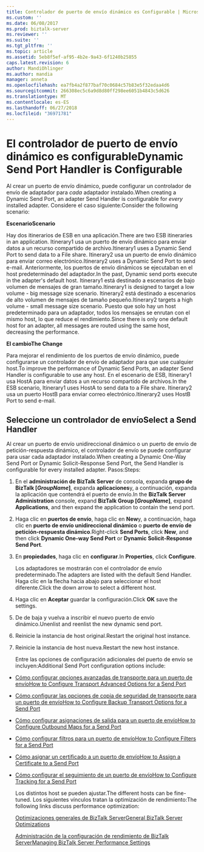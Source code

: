 ```yaml
---
title: Controlador de puerto de envío dinámico es Configurable | Microsoft Docs
ms.custom: ''
ms.date: 06/08/2017
ms.prod: biztalk-server
ms.reviewer: ''
ms.suite: ''
ms.tgt_pltfrm: ''
ms.topic: article
ms.assetid: 5eb8f5ef-af95-4b2e-9a43-6f1240b25855
caps.latest.revision: 6
author: MandiOhlinger
ms.author: mandia
manager: anneta
ms.openlocfilehash: ea7fb4a2f877baf70c0684c57b83e5f32edaa4d6
ms.sourcegitcommit: 266308ec5c6a9d8d80ff298ee6051b4843c5d626
ms.translationtype: MT
ms.contentlocale: es-ES
ms.lasthandoff: 06/27/2018
ms.locfileid: "36971781"
---
```

# <a name="dynamic-send-port-handler-is-configurable"></a><span data-ttu-id="3b4fa-102">El controlador de puerto de envío dinámico es configurable</span><span class="sxs-lookup"><span data-stu-id="3b4fa-102">Dynamic Send Port Handler is Configurable</span></span>
<span data-ttu-id="3b4fa-103">Al crear un puerto de envío dinámico, puede configurar un controlador de envío de adaptador para *cada* adaptador instalado.</span><span class="sxs-lookup"><span data-stu-id="3b4fa-103">When creating a Dynamic Send Port, an adapter Send Handler is configurable for *every* installed adapter.</span></span> <span data-ttu-id="3b4fa-104">Considere el caso siguiente:</span><span class="sxs-lookup"><span data-stu-id="3b4fa-104">Consider the following scenario:</span></span>  
  
 <span data-ttu-id="3b4fa-105">**Escenario**</span><span class="sxs-lookup"><span data-stu-id="3b4fa-105">**Scenario**</span></span>  
  
 <span data-ttu-id="3b4fa-106">Hay dos itinerarios de ESB en una aplicación.</span><span class="sxs-lookup"><span data-stu-id="3b4fa-106">There are two ESB itineraries in an application.</span></span> <span data-ttu-id="3b4fa-107">Itinerary1 usa un puerto de envío dinámico para enviar datos a un recurso compartido de archivo.</span><span class="sxs-lookup"><span data-stu-id="3b4fa-107">Itinerary1 uses a Dynamic Send Port to send data to a File share.</span></span> <span data-ttu-id="3b4fa-108">Itinerary2 usa un puerto de envío dinámico para enviar correo electrónico.</span><span class="sxs-lookup"><span data-stu-id="3b4fa-108">Itinerary2 uses a Dynamic Send Port to send e-mail.</span></span> <span data-ttu-id="3b4fa-109">Anteriormente, los puertos de envío dinámicos se ejecutaban en el host predeterminado del adaptador.</span><span class="sxs-lookup"><span data-stu-id="3b4fa-109">In the past, Dynamic send ports execute in the adapter's default host.</span></span> <span data-ttu-id="3b4fa-110">Itinerary1 está destinado a escenarios de bajo volumen de mensajes de gran tamaño.</span><span class="sxs-lookup"><span data-stu-id="3b4fa-110">Itinerary1 is designed to target a low volume - big message size scenario.</span></span> <span data-ttu-id="3b4fa-111">Itinerary2 está destinado a escenarios de alto volumen de mensajes de tamaño pequeño.</span><span class="sxs-lookup"><span data-stu-id="3b4fa-111">Itinerary2 targets a high volume - small message size scenario.</span></span> <span data-ttu-id="3b4fa-112">Puesto que solo hay un host predeterminado para un adaptador, todos los mensajes se enrutan con el mismo host, lo que reduce el rendimiento.</span><span class="sxs-lookup"><span data-stu-id="3b4fa-112">Since there is only one default host for an adapter, all messages are routed using the same host, decreasing the performance.</span></span>  
  
 <span data-ttu-id="3b4fa-113">**El cambio**</span><span class="sxs-lookup"><span data-stu-id="3b4fa-113">**The Change**</span></span>  
  
 <span data-ttu-id="3b4fa-114">Para mejorar el rendimiento de los puertos de envío dinámico, puede configurarse un controlador de envío de adaptador para que use cualquier host.</span><span class="sxs-lookup"><span data-stu-id="3b4fa-114">To improve the performance of Dynamic Send Ports, an adapter Send Handler is configurable to use any host.</span></span> <span data-ttu-id="3b4fa-115">En el escenario de ESB, Itinerary1 usa HostA para enviar datos a un recurso compartido de archivos.</span><span class="sxs-lookup"><span data-stu-id="3b4fa-115">In the ESB scenario, Itinerary1 uses HostA to send data to a File share.</span></span> <span data-ttu-id="3b4fa-116">Itinerary2 usa un puerto HostB para enviar correo electrónico.</span><span class="sxs-lookup"><span data-stu-id="3b4fa-116">Itinerary2 uses HostB Port to send e-mail.</span></span>  
  
## <a name="select-a-send-handler"></a><span data-ttu-id="3b4fa-117">Seleccione un controlador de envío</span><span class="sxs-lookup"><span data-stu-id="3b4fa-117">Select a Send Handler</span></span>  
 <span data-ttu-id="3b4fa-118">Al crear un puerto de envío unidireccional dinámico o un puerto de envío de petición-respuesta dinámico, el controlador de envío se puede configurar para usar cada adaptador instalado.</span><span class="sxs-lookup"><span data-stu-id="3b4fa-118">When creating a Dynamic One-Way Send Port or Dynamic Solicit-Response Send Port, the Send Handler is configurable for every installed adapter.</span></span> <span data-ttu-id="3b4fa-119">Pasos:</span><span class="sxs-lookup"><span data-stu-id="3b4fa-119">Steps:</span></span>  
  
1. <span data-ttu-id="3b4fa-120">En el **administración de BizTalk Server** de consola, expanda **grupo de BizTalk [*GroupName*]**, expanda **aplicaciones**y, a continuación, expanda la aplicación que contendrá el puerto de envío.</span><span class="sxs-lookup"><span data-stu-id="3b4fa-120">In the **BizTalk Server Administration** console, expand **BizTalk Group [*GroupName*]**, expand **Applications**, and then expand the application to contain the send port.</span></span>  
  
2. <span data-ttu-id="3b4fa-121">Haga clic en **puertos de envío**, haga clic en **New**y, a continuación, haga clic en **puerto de envío unidireccional dinámico** o **puerto de envío de petición-respuesta dinámico**.</span><span class="sxs-lookup"><span data-stu-id="3b4fa-121">Right-click **Send Ports**, click **New**, and then click **Dynamic One-way Send Port** or **Dynamic Solicit-Response Send Port**.</span></span>  
  
3. <span data-ttu-id="3b4fa-122">En **propiedades**, haga clic en **configurar**.</span><span class="sxs-lookup"><span data-stu-id="3b4fa-122">In  **Properties**, click **Configure**.</span></span>  
  
    <span data-ttu-id="3b4fa-123">Los adaptadores se mostrarán con el controlador de envío predeterminado.</span><span class="sxs-lookup"><span data-stu-id="3b4fa-123">The adapters are listed with the default Send Handler.</span></span> <span data-ttu-id="3b4fa-124">Haga clic en la flecha hacia abajo para seleccionar el host diferente.</span><span class="sxs-lookup"><span data-stu-id="3b4fa-124">Click the down arrow to select a different host.</span></span>  
  
4. <span data-ttu-id="3b4fa-125">Haga clic en **Aceptar** guardar la configuración.</span><span class="sxs-lookup"><span data-stu-id="3b4fa-125">Click **OK** save the settings.</span></span>  
  
5. <span data-ttu-id="3b4fa-126">De de baja y vuelva a inscribir el nuevo puerto de envío dinámico.</span><span class="sxs-lookup"><span data-stu-id="3b4fa-126">Unenlist and reenlist the new dynamic send port.</span></span>  
  
6. <span data-ttu-id="3b4fa-127">Reinicie la instancia de host original.</span><span class="sxs-lookup"><span data-stu-id="3b4fa-127">Restart the original host instance.</span></span>  
  
7. <span data-ttu-id="3b4fa-128">Reinicie la instancia de host nueva.</span><span class="sxs-lookup"><span data-stu-id="3b4fa-128">Restart the new host instance.</span></span>  
  
   <span data-ttu-id="3b4fa-129">Entre las opciones de configuración adicionales del puerto de envío se incluyen:</span><span class="sxs-lookup"><span data-stu-id="3b4fa-129">Additional Send Port configuration options include:</span></span>  
  
- [<span data-ttu-id="3b4fa-130">Cómo configurar opciones avanzadas de transporte para un puerto de envío</span><span class="sxs-lookup"><span data-stu-id="3b4fa-130">How to Configure Transport Advanced Options for a Send Port</span></span>](http://go.microsoft.com/fwlink/p/?LinkId=267697)  
  
- [<span data-ttu-id="3b4fa-131">Cómo configurar las opciones de copia de seguridad de transporte para un puerto de envío</span><span class="sxs-lookup"><span data-stu-id="3b4fa-131">How to Configure Backup Transport Options for a Send Port</span></span>](http://go.microsoft.com/fwlink/p/?LinkId=267698)  
  
- [<span data-ttu-id="3b4fa-132">Cómo configurar asignaciones de salida para un puerto de envío</span><span class="sxs-lookup"><span data-stu-id="3b4fa-132">How to Configure Outbound Maps for a Send Port</span></span>](http://go.microsoft.com/fwlink/p/?LinkId=267699)  
  
- [<span data-ttu-id="3b4fa-133">Cómo configurar filtros para un puerto de envío</span><span class="sxs-lookup"><span data-stu-id="3b4fa-133">How to Configure Filters for a Send Port</span></span>](http://go.microsoft.com/fwlink/p/?LinkId=267700)  
  
- [<span data-ttu-id="3b4fa-134">Cómo asignar un certificado a un puerto de envío</span><span class="sxs-lookup"><span data-stu-id="3b4fa-134">How to Assign a Certificate to a Send Port</span></span>](http://go.microsoft.com/fwlink/p/?LinkId=267701)  
  
- [<span data-ttu-id="3b4fa-135">Cómo configurar el seguimiento de un puerto de envío</span><span class="sxs-lookup"><span data-stu-id="3b4fa-135">How to Configure Tracking for a Send Port</span></span>](http://go.microsoft.com/fwlink/p/?LinkId=267702)  
  
  <span data-ttu-id="3b4fa-136">Los distintos host se pueden ajustar.</span><span class="sxs-lookup"><span data-stu-id="3b4fa-136">The different hosts can be fine-tuned.</span></span> <span data-ttu-id="3b4fa-137">Los siguientes vínculos tratan la optimización de rendimiento:</span><span class="sxs-lookup"><span data-stu-id="3b4fa-137">The following links discuss performance optimization:</span></span>  
  
  [<span data-ttu-id="3b4fa-138">Optimizaciones generales de BizTalk Server</span><span class="sxs-lookup"><span data-stu-id="3b4fa-138">General BizTalk Server Optimizations</span></span>](http://go.microsoft.com/fwlink/p/?LinkId=267703)  
  
  [<span data-ttu-id="3b4fa-139">Administración de la configuración de rendimiento de BizTalk Server</span><span class="sxs-lookup"><span data-stu-id="3b4fa-139">Managing BizTalk Server Performance Settings</span></span>](http://go.microsoft.com/fwlink/p/?LinkId=267704)